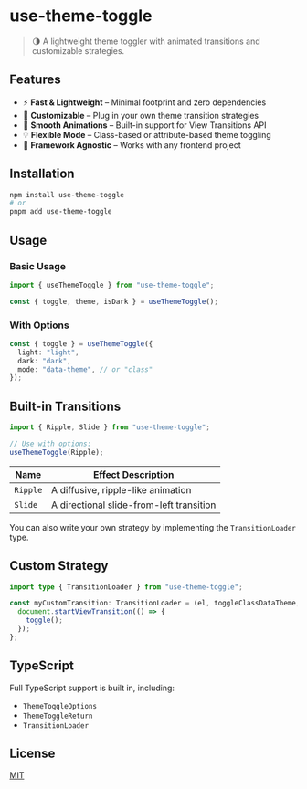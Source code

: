 # use-theme-toggle

> 🌗 A lightweight theme toggler with animated transitions and customizable strategies.

## Features

- ⚡ **Fast & Lightweight** – Minimal footprint and zero dependencies
- 🎨 **Customizable** – Plug in your own theme transition strategies
- 💫 **Smooth Animations** – Built-in support for View Transitions API
- 💡 **Flexible Mode** – Class-based or attribute-based theme toggling
- 🌈 **Framework Agnostic** – Works with any frontend project

## Installation

```bash
npm install use-theme-toggle
# or
pnpm add use-theme-toggle
```

## Usage

### Basic Usage

```ts
import { useThemeToggle } from "use-theme-toggle";

const { toggle, theme, isDark } = useThemeToggle();
```

### With Options

```ts
const { toggle } = useThemeToggle({
  light: "light",
  dark: "dark",
  mode: "data-theme", // or "class"
});
```

## Built-in Transitions

```ts
import { Ripple, Slide } from "use-theme-toggle";

// Use with options:
useThemeToggle(Ripple);
```

| Name   | Effect Description         |
|--------|----------------------------|
| `Ripple` | A diffusive, ripple-like animation |
| `Slide`  | A directional slide-from-left transition |

You can also write your own strategy by implementing the `TransitionLoader` type.

## Custom Strategy

```ts
import type { TransitionLoader } from "use-theme-toggle";

const myCustomTransition: TransitionLoader = (el, toggleClassDataTheme, meta, timing) => {
  document.startViewTransition(() => {
    toggle();
  });
};
```

## TypeScript

Full TypeScript support is built in, including:

- `ThemeToggleOptions`
- `ThemeToggleReturn`
- `TransitionLoader`

## License

[MIT](./LICENSE)
